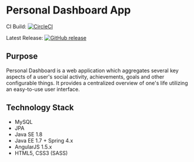 # Personal Dashboard App

CI Build: [![CircleCI](https://circleci.com/gh/epam-internship-personal-dashboard/personal-dashboard/tree/master.svg?style=svg)](https://circleci.com/gh/epam-internship-personal-dashboard/personal-dashboard/tree/master)

Latest Release: [![GitHub release](https://img.shields.io/github/tag/epam-internship-personal-dashboard/personal-dashboard.svg)]()

## Purpose
Personal Dashboard is a web application which aggregates several key aspects of a user's social activity, achievements, goals and other configurable things.
It provides a centralized overview of one's life utilizing an easy-to-use user interface.

## Technology Stack
- MySQL
- JPA
- Java SE 1.8
- Java EE 1.7 + Spring 4.x
- AngularJS 1.5.x
- HTML5, CSS3 (SASS)

